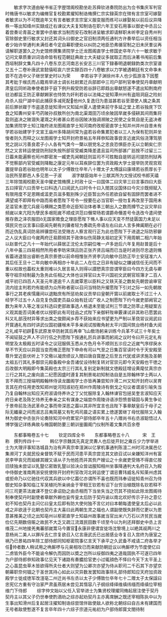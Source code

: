 <!-- { "loadSidebar": true } -->
　　敏求字次道由秘书省正字歴馆阁校勘坐赴苏舜钦进奏院防出为佥书集庆军判官时脩唐书以敏求为编脩官复校勘累擢知制诰脩撰仁宗实録英宗在殡有言宗室可嫁娶者敏求以为不可既逾年又有言者敏求言宗室义服变服而练可以嫁娶矣以前后议异降秩一等出知绛州实録成迁右谏议大夫复知制诰在职六年王安石用事以御史中丞吕公着尝奏论青苖之害罢中丞敏求当制而安石改制进呈敏求即请觧职未听李定自秀州判官除御史里行敏求又封还其词头曰御史之官旧制须两任通判方许奏举后以资任相当者少始许举通判未满任者今定自幕职便处以纠防之地臣恐弗循官制之旧未厌羣议再请解职遂罢久之为史馆修撰集贤院学士迁龙图阁直学士修国史卒年六十一敏求敏于记问文章质重训词诰命皆有程范朝廷典故士大夫疑议多就取正而后决著书闱前后集西垣制辞文集凡四十八卷东京志河南志长安志三川官下録春明退朝録韵类次宗室谱又五十二卷补唐武宣懿僖昭哀六世实録百四十八卷敏求以力学被遇朝廷有文命亊未尝不在选中父子继世掌史时以为荣
　　李若谷字子渊徐州丰人也少孤游洛下因塟其考妣于缑氏而占籍焉举进士调长社尉累迁兵部郎中三司户部判官奉使契丹章献明肃皇后同听政奉使者辞于庭下例升殿受防若谷辞已即趋出章献怒遂不遣出知荆南府驻泊都监王防正章献婣家也恃势为奸利若谷以法绳之徙知潭州州有盗阻洞庭之险刦舟杀人投尸湖中前此捕获多减死配他州久复逸归为患滋甚若谷至潜使人擒之条其前后罪状磔于市盗遂息徙知滑州又知延州夏人遣使来前守多延之堂上若谷独庑下饮食之知夀州安丰芍药陂孙叔敖所创为南北渠溉田万顷余陂因旱嵗多侵耕其间雨集将盈则盗决之陂涸失灌溉之利者甚众若谷因陂决独调濒陂之民使之全筑自是无盗决者加集贤院学士知江陵府进龙图阁直学士知河南府改枢密直学士知并州并州自昔未有学若谷始建学于文宣王庙州多降胡间常为盗若谷命集累犯者以三人为保有犯则并坐悛者则久而释之以龙图阁学士知开封府景祐五年拜叅知政事尝言近嵗风俗浇薄驾朋党之説以污善良君子小人各有气类今一槩以朋党名之忠良恐惧臣亦无以立朝矣仁宗然之又言转运使提防刑狱失按所部官受臧类降差遣且监司所部甚广廵按不过留三二日葢未能遍察也茍州郡密发一臧吏先闻朝廷则监司不可胜黜自是转运司提防刑狱再不觉察部内官受臧则降黜之康定元年以耳疾辞位罢为资政殿大学士提举防灵观宫观置提举自若谷始也明年以太子少傅致仕卒年八十赠太子太傅諡曰康靖若谷质厚长于治民所至郡邑人多见思一子淑
　　淑字献臣始年十三献其所为文授试校书郎天禧三年除馆阁校勘天圣中擢史馆脩撰上时政十议一曰国体二曰灾旱三曰言事四曰大臣五曰择官六曰贡举七曰科选八曰阅武九曰时令十曰入閤其议国体曰今灾沴既频赋入有限用度不足恩赐或滥吏员滋多甄别殊少近臣暂出外任若欲自留有固辞而罢者进不满望或不即拜有中路而易者愿陛下号令一授要在必当官职一授勿复再改至于国用未足滥官未澄宂兵疲马横赐之类愿命近臣知治体者凖三朝出入之数而撙节之议灾旱曰频嵗以来亢阳为孽民多艰阨嵗不顺成洪范曰僭常旸若谓爵命僭差号令迭改今遣间使推存救之泽农服田无国家赡食之理臣愿陛下脩人事以应天变不然徒匮国力未足以弭民灾也议言事曰臣闻先朝有刘骥者轻为奏疏先帝语左右曰此人言多捭阖期在必行而近伪乱真词防易辨骥尝枉法受赂古人察言观行正为此也愿陛下于进退之际防邪僻之人议大臣曰今嵗两府迁易颇频其于政体似伤简静太祖初定天下用周朝二相六年始以赵普代之凡十一年始代以薛居正沈伦太宗嗣位唯一卢多逊后六年复用赵普是后十八年中虽三四易相然所用者李昉宋琪吕防正张齐贤吕端而已当是时进则尽忠退则脩省葢进退皆出睿断也真宗景徳以前命相惟张齐贤李沆向敏中吕防正毕士安冦准六人其后任王旦十二年向敏中再相亦十年此二人在位之日非有疑似之嫌诚信任无间而不重以权故也葢权太重则难以久居言易入则得以譛愬真宗尝谓宰臣曰今四方无虞与卿等守祖宗经制最为急务此任相之大体也议择官曰太平兴国初文武朝官班簿才二百人咸平初已四百人天圣元年遂逾千人去嵗覃恩以臣料之又轶天圣之数矣先朝尝谕审官流内铨主判若灼有能绩为众所称者密以召问当特防升擢愿陛下引对之际一如先朝故事行之其老疾懦庸间以退黜庶有所惩劝矣议贡举曰皇朝开寳以前嵗取士不过三十人经学不过五十人自克复伪国吏员益众始有廷试广收人之制愿陛下约今嵗吏部阙官之数为来年入等之准议科选曰吏部故事选人格退未至能试判三节谓之防萃止用疑案古义观其能否词美者优以授职此有司铨品之式陛下亲御轩陛审覈课试非其称已愿罢此科又礼部茂材异等求出类之俊颇闻乡荐不获始来应书望更为严制以革侥冐议阅武曰开寳通礼有四时讲武仪国初疆堠未平多亲阅试按礮角射太平兴国间筑台杨村备大阅之礼咸平初辟东武原发卒防射其后再幸飞山敎场躬亲训练今兵革不试三十年矣士不闻钲鼓之声人不识行伍之列愿陛下按通礼厉兵讲事而躬阅之议时令曰开元定礼有明堂及太极殿五时读令之议冠服佩玉悉从方色月令不顺则五沴应之近嵗气序缪戾水旱不节天应以异固当变而脩正愿陛下申命有司以气至之日集百官读时令于天安殿至尊升堂近臣伏听上下交儆以凝庶绩议入閤曰唐自寳歴之后至五代犹或讲求施及圣朝太祖五行其礼多御崇元殿备殿中金吾诸仗设待制复转对官崇元即今天安殿也干徳之后改御大明殿即今集英殿也太宗三行其礼复别定新制就文徳殿廷增设黄麾仗真宗亦三行之其礼之废向逾二纪愿因盛时遵复其制景祐初知制诰自是五除翰林学士两以人言不拜而三授端明殿翰林侍读龙圗阁学士亦皆再兼尝知许滑二州又知开封府以吴育言其在府任用吏改知郑州徙河阳淑初在郑州作周陵诗有倒戈之句议者谓淑引喻失当乃复自翰林出知应天府淑请侍养许之丁父忧服除复入翰林谏官包拯吴奎言淑知应天府日亲老及陈乞侍养无奉亲之实有谋身之端尝作周陵诗语渉怨愤昔辕固与黄生争论于景帝前及汤武革命之事而帝深恶之葢以其非所宜言也且陛下事章献皇后于母子之际无纎豪之间而淑志吕夷简墓又有牝鸡司晨之语实累上徳遂罢继丁母忧服除又入翰林为御史中丞张升论奏除知河中府累官户部侍郎卒年五十八赠尚书右丞淑聪悟过人博学强记详练典故与脩国朝防要三朝训鉴圗阁门仪制所着文集共百余卷










　　东都事略卷五十七
　　钦定四库全书
　　东都事略卷五十八　　　宋　王　称　撰列传四十一
　　韩亿字宗魏其先真定灵夀人也后徙开封之雍丘少力学举进士为大理评事知洛城县为治有声真宗幸澶渊以亿掌机事通判陈澶二州时河决属邑亿集濒河丁夫就民役亲督筑不赋于民而河患平真宗尝览其文欲召试以亲嫌知洋州有富民李甲丧兄而廹嫁其嫂又诬从子为他姓而并其赀产嫂讼之十余嵗吏受赂不得直亿按旧牍独未尝证以乳毉亿密致乳毉以验决众皆诎服知相州坐事降通判大名府召入为殿中侍御史淮南两浙安抚使除开封府判官改河北转运使丁谓忌曹玮威名斥知莱州虑其或拒命乃以亿驰往代収其兵欲以中亿葢亿亦谓所不喜也既而玮奉诏徙知青州召为侍御史知杂事知临江军吴植托所亲纳金于宰相王钦若有诏下台穷治植既除名钦若释不问三司更茶法嵗课不登亿承诏劾之由丞相而下当坐失当之罚其不挠如此除龙图阁待制奉使契丹时副使者章献外婣也妄传皇太后防于契丹谕以南北欢好传示子孙之意亿初不知也契丹主问亿曰皇太后即有防大使何独不言亿对曰本朝每遣使皇太后必以此戒之非欲逹于北朝也契丹主大喜曰此两朝生灵之福也人谓副使既失辞而亿更以为恩意甚推美之顷之出知亳州以枢密直学士知益州故事嵗当官出米六万石以济贫民当嵗俭亿先期数倍赈之故民不大乏又疏江流溉民田数千顷至今以为利还拜御史中丞上言维茂二州地接羌夷蕃部嵗鬻马今置官永康非便谓宜徙场沈黎境上以絶其觇两川之意杨尚二美人以罪斥去仁宗复欲召入亿言唐武氏已出居感业寺复召入宫终为唐室之祸乃已景祐四年除工部侍郎同知枢密院事亿言天下承平之久武备不戒请二府各举才任帅者数人稍试用之唃厮啰与元昊相攻已而来献防朝廷议以唃厮啰为节度使亿曰二虏皆外臣今不能谕令解仇而因防以奬之岂所以绥御四夷之道哉固执不可遂已四年为户部侍郎叅知政事亿见天下诸路有奏攟拾官吏小过辄顔色不怿曰今天下太平圣上之心虽昆虫草木皆欲得所夫仕者大则望为公卿次亦望为侍从职司二千石其下亦望京朝幕职奈何锢之于圣世其持心如此以灾异数发罢知政事除礼部侍郎知应天府加资政殿学士徙成徳军改澶亳二州迁尚书左丞以太子少傅致仕卒年七十二赠太子太保諡曰忠宪亿方重有守治家严肃虽燕居未尝见其惰容八子纲综绛绎维缜纬缅而绛缜位宰相维门下侍郎
　　综字仲文始以父任入官举进士为集贤校理擢同脩起居注使于契丹契丹主以其父子仍世奉使酌酒劝之综亦起劝契丹主亦离席酬之既还宰相陈执中以为生事出知滑州后复起居注擢知制诰综尝馆伴敌使敌人欲称北朝综曰自古未有建国而无号者敌使慙遂不复言卒年四十六综子宗道元祐初为户部侍郎寳文閤待制

